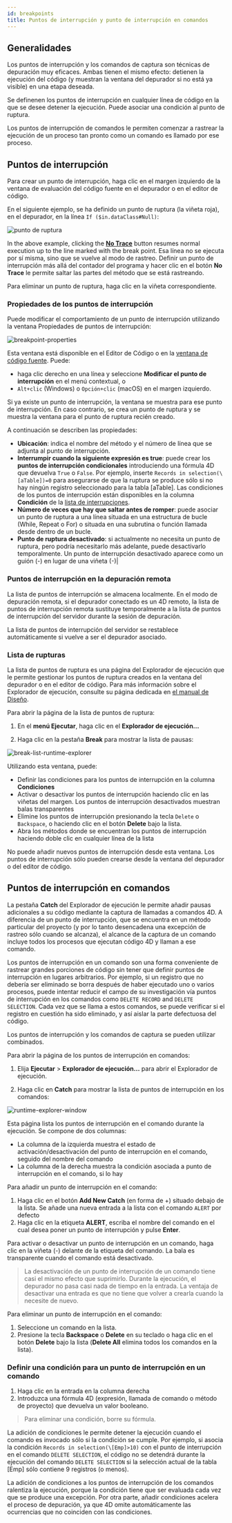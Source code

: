 ```yaml
---
id: breakpoints
title: Puntos de interrupción y punto de interrupción en comandos
---
```


## Generalidades


Los puntos de interrupción y los comandos de captura son técnicas de depuración muy eficaces. Ambas tienen el mismo efecto: detienen la ejecución del código (y muestran la ventana del depurador si no está ya visible) en una etapa deseada.

Se definenen los puntos de interrupción en cualquier línea de código en la que se desee detener la ejecución. Puede asociar una condición al punto de ruptura.

Los puntos de interrupción de comandos le permiten comenzar a rastrear la ejecución de un proceso tan pronto como un comando es llamado por ese proceso.



## Puntos de interrupción


Para crear un punto de interrupción, haga clic en el margen izquierdo de la ventana de evaluación del código fuente en el depurador o en el editor de código.

En el siguiente ejemplo, se ha definido un punto de ruptura (la viñeta roja), en el depurador, en la línea `If ($in.dataClass#Null)`:

![punto de ruptura](../assets/en/Debugging/break.png)

In the above example, clicking the [**No Trace**](./debugger.md#no-trace) button resumes normal execution up to the line marked with the break point. Esa línea no se ejecuta por sí misma, sino que se vuelve al modo de rastreo. Definir un punto de interrupción más allá del contador del programa y hacer clic en el botón **No Trace** le permite saltar las partes del método que se está rastreando.

Para eliminar un punto de ruptura, haga clic en la viñeta correspondiente.


### Propiedades de los puntos de interrupción

Puede modificar el comportamiento de un punto de interrupción utilizando la ventana Propiedades de puntos de interrupción:

![breakpoint-properties](../assets/en/Debugging/breakpoint-properties.png)

Esta ventana está disponible en el Editor de Código o en la [ventana de código fuente](debugger.md#source-code-pane). Puede:

- haga clic derecho en una línea y seleccione **Modificar el punto de interrupción** en el menú contextual, o
- `Alt+clic` (Windows) o `Opción+clic` (macOS) en el margen izquierdo.

Si ya existe un punto de interrupción, la ventana se muestra para ese punto de interrupción. En caso contrario, se crea un punto de ruptura y se muestra la ventana para el punto de ruptura recién creado.

A continuación se describen las propiedades:

* **Ubicación**: indica el nombre del método y el número de línea que se adjunta al punto de interrupción.
* **Interrumpir cuando la siguiente expresión es true**: puede crear los **puntos de interrupción condicionales** introduciendo una fórmula 4D que devuelva `True` o `False`. Por ejemplo, inserte `Records in selection(\[aTable])=0` para asegurarse de que la ruptura se produce sólo si no hay ningún registro seleccionado para la tabla \[aTable]. Las condiciones de los puntos de interrupción están disponibles en la columna **Condición** de la [lista de interrupciones](#break-list).
* **Número de veces que hay que saltar antes de romper**: puede asociar un punto de ruptura a una línea situada en una estructura de bucle (While, Repeat o For) o situada en una subrutina o función llamada desde dentro de un bucle.
* **Punto de ruptura desactivado**: si actualmente no necesita un punto de ruptura, pero podría necesitarlo más adelante, puede desactivarlo temporalmente. Un punto de interrupción desactivado aparece como un guión (-) en lugar de una viñeta (-)|


### Puntos de interrupción en la depuración remota

La lista de puntos de interrupción se almacena localmente. En el modo de depuración remota, si el depurador conectado es un 4D remoto, la lista de puntos de interrupción remota sustituye temporalmente a la lista de puntos de interrupción del servidor durante la sesión de depuración.

La lista de puntos de interrupción del servidor se restablece automáticamente si vuelve a ser el depurador asociado.

### Lista de rupturas

La lista de puntos de ruptura es una página del Explorador de ejecución que le permite gestionar los puntos de ruptura creados en la ventana del depurador o en el editor de código. Para más información sobre el Explorador de ejecución, consulte su página dedicada en [el manual de Diseño](https://doc.4d.com/4Dv19/4D/19/Runtime-Explorer.200-5416614.en.html).

Para abrir la página de la lista de puntos de ruptura:

1. En el **menú Ejecutar**, haga clic en el **Explorador de ejecución...**

2. Haga clic en la pestaña **Break** para mostrar la lista de pausas:

![break-list-runtime-explorer](../assets/en/Debugging/break-list.png)

Utilizando esta ventana, puede:

* Definir las condiciones para los puntos de interrupción en la columna **Condiciones**
* Activar o desactivar los puntos de interrupción haciendo clic en las viñetas del margen. Los puntos de interrupción desactivados muestran balas transparentes
* Elimine los puntos de interrupción presionando la tecla `Delete` o `Backspace`, o haciendo clic en el botón **Delete** bajo la lista.
* Abra los métodos donde se encuentran los puntos de interrupción haciendo doble clic en cualquier línea de la lista

No puede añadir nuevos puntos de interrupción desde esta ventana. Los puntos de interrupción sólo pueden crearse desde la ventana del depurador o del editor de código.


## Puntos de interrupción en comandos

La pestaña **Catch** del Explorador de ejecución le permite añadir pausas adicionales a su código mediante la captura de llamadas a comandos 4D. A diferencia de un punto de interrupción, que se encuentra en un método particular del proyecto (y por lo tanto desencadena una excepción de rastreo sólo cuando se alcanza), el alcance de la captura de un comando incluye todos los procesos que ejecutan código 4D y llaman a ese comando.

Los puntos de interrupción en un comando son una forma conveniente de rastrear grandes porciones de código sin tener que definir puntos de interrupción en lugares arbitrarios. Por ejemplo, si un registro que no debería ser eliminado se borra después de haber ejecutado uno o varios procesos, puede intentar reducir el campo de su investigación vía puntos de interrupción en los comandos como `DELETE RECORD` and `DELETE SELECTION`. Cada vez que se llama a estos comandos, se puede verificar si el registro en cuestión ha sido eliminado, y así aislar la parte defectuosa del código.

Los puntos de interrupción y los comandos de captura se pueden utilizar combinados.

Para abrir la página de los puntos de interrupción en comandos:

1. Elija **Ejecutar** > **Explorador de ejecución...** para abrir el Explorador de ejecución.

2. Haga clic en **Catch** para mostrar la lista de puntos de interrupción en los comandos:

![runtime-explorer-window](../assets/en/Debugging/catch-command.png)

Esta página lista los puntos de interrupción en el comando durante la ejecución. Se compone de dos columnas:

* La columna de la izquierda muestra el estado de activación/desactivación del punto de interrupción en el comando, seguido del nombre del comando
* La columna de la derecha muestra la condición asociada a punto de interrupción en el comando, si lo hay

Para añadir un punto de interrupción en el comando:

1. Haga clic en el botón **Add New Catch** (en forma de +) situado debajo de la lista. Se añade una nueva entrada a la lista con el comando `ALERT` por defecto
2. Haga clic en la etiqueta **ALERT**, escriba el nombre del comando en el cual desea poner un punto de interrupción y pulse **Enter**.

Para activar o desactivar un punto de interrupción en un comando, haga clic en la viñeta (-) delante de la etiqueta del comando. La bala es transparente cuando el comando está desactivado.

> La desactivación de un punto de interrupción de un comando tiene casi el mismo efecto que suprimirlo. Durante la ejecución, el depurador no pasa casi nada de tiempo en la entrada. La ventaja de desactivar una entrada es que no tiene que volver a crearla cuando la necesite de nuevo.

Para eliminar un punto de interrupción en el comando:

1. Seleccione un comando en la lista.
2. Presione la tecla **Backspace** o **Delete** en su teclado o haga clic en el botón **Delete** bajo la lista (**Delete All** elimina todos los comandos en la lista).

### Definir una condición para un punto de interrupción en un comando

1. Haga clic en la entrada en la columna derecha
2. Introduzca una fórmula 4D (expresión, llamada de comando o método de proyecto) que devuelva un valor booleano.

> Para eliminar una condición, borre su fórmula.

La adición de condiciones le permite detener la ejecución cuando el comando es invocado sólo si la condición se cumple. Por ejemplo, si asocia la condición `Records in selection(\[Emp]>10)` con el punto de interrupción en el comando `DELETE SELECTION`, el código no se detendrá durante la ejecución del comando `DELETE SELECTION` si la selección actual de la tabla \[Emp] sólo contiene 9 registros (o menos).

La adición de condiciones a los puntos de interrupción de los comandos ralentiza la ejecución, porque la condición tiene que ser evaluada cada vez que se produce una excepción. Por otra parte, añadir condiciones acelera el proceso de depuración, ya que 4D omite automáticamente las ocurrencias que no coinciden con las condiciones.

